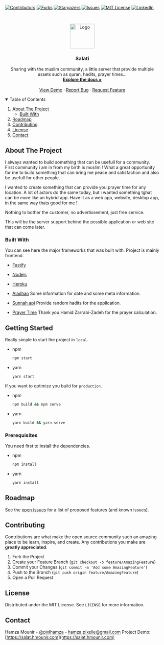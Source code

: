 [![Contributors][contributors-shield]][contributors-url]
[![Forks][forks-shield]][forks-url]
[![Stargazers][stars-shield]][stars-url]
[![Issues][issues-shield]][issues-url]
[![MIT License][license-shield]][license-url]
[![LinkedIn][linkedin-shield]][linkedin-url]

<br />
<p align="center">
  <a href="https://salat.hmounir.com">
    <img src="https://raw.githubusercontent.com/hamzaPixl/salat/master/src/images/logo.png" alt="Logo" width="80" height="80">
  </a>

  <h3 align="center">Salati</h3>

  <p align="center">
    Sharing with the muslim community, a little server that provide multiple assets such as quran, hadits, prayer times...
    <br />
    <a href="https://salati.hmounir.com/docs/static/index.html"><strong>Explore the docs »</strong></a>
    <br />
    <br />
    <a href="https://salat.hmounir.com/">View Demo</a>
    ·
    <a href="https://github.com/hamzaPixl/salati/issues">Report Bug</a>
    ·
    <a href="https://github.com/hamzaPixl/salati/issues">Request Feature</a>
  </p>
</p>

<details open="open">
  <summary>Table of Contents</summary>
  <ol>
    <li>
      <a href="#about-the-project">About The Project</a>
      <ul>
        <li><a href="#built-with">Built With</a></li>
      </ul>
    </li>
    <li><a href="#roadmap">Roadmap</a></li>
    <li><a href="#contributing">Contributing</a></li>
    <li><a href="#license">License</a></li>
    <li><a href="#contact">Contact</a></li>
  </ol>
</details>

## About The Project

I always wanted to build something that can be usefull for a community. First community i am in from my birth is muslim ! What a great opportunity for me to build something that can bring me peace and satisfaction and also be usefull for other people.

I wanted to create something that can provide you prayer time for any location. A lot of actors do the same today, but i wanted something tghat can be more like an hybrid app. Have it as a web app, website, desktop app, in the same way thats good for me !

Nothing to bother the customer, no advertissement, just free service.

This will be the server support behind the possible application or web site that can come later.

### Built With

You can see here the major frameworks that was built with. Project is mainly frontend.

- [Fastify](https://www.fastify.io/)
- [Nodejs](https://nodejs.org/en/)
- [Heroku](https://www.heroku.com/)

- [Aladhan](https://aladhan.com/) Some information for date and some meta information.
- [Sunnah api](https://sunnah.api-docs.io/1.0/getting-started/introduction) Provide random hadits for the application.
- [Prayer Time](http://praytimes.org/) Thank you Hamid Zarrabi-Zadeh for the prayer calculation.

## Getting Started

Really simple to start the project in `local`.

- npm

  ```sh
  npm start
  ```

- yarn
  ```sh
  yarn start
  ```

If you want to optimize you build for `production`.

- npm

  ```sh
  npm build && npm serve
  ```

- yarn
  ```sh
  yarn build && yarn serve
  ```

### Prerequisites

You need first to install the dependencies.

- npm

  ```sh
  npm install
  ```

- yarn
  ```sh
  yarn install
  ```

## Roadmap

See the [open issues](https://github.com/hamzaPixl/salati/issues) for a list of proposed features (and known issues).

## Contributing

Contributions are what make the open source community such an amazing place to be learn, inspire, and create. Any contributions you make are **greatly appreciated**.

1. Fork the Project
2. Create your Feature Branch (`git checkout -b feature/AmazingFeature`)
3. Commit your Changes (`git commit -m 'Add some AmazingFeature'`)
4. Push to the Branch (`git push origin feature/AmazingFeature`)
5. Open a Pull Request

## License

Distributed under the MIT License. See `LICENSE` for more information.

## Contact

Hamza Mounir - [@pixlhamza](https://twitter.com/pixlhamza) - hamza.pixelle@gmail.com
Project Demo: [https://salat.hmounir.com](https://salat.hmounir.com)

[contributors-shield]: https://img.shields.io/github/contributors/hamzaPixl/salati.svg?style=for-the-badge
[contributors-url]: https://github.com/hamzaPixl/salati/graphs/contributors
[forks-shield]: https://img.shields.io/github/forks/hamzaPixl/salati.svg?style=for-the-badge
[forks-url]: https://github.com/hamzaPixl/salati/network/members
[stars-shield]: https://img.shields.io/github/stars/hamzaPixl/salati.svg?style=for-the-badge
[stars-url]: https://github.com/hamzaPixl/salati/stargazers
[issues-shield]: https://img.shields.io/github/issues/hamzaPixl/salati.svg?style=for-the-badge
[issues-url]: https://github.com/hamzaPixl/salati/issues
[license-shield]: https://img.shields.io/github/license/hamzaPixl/salati.svg?style=for-the-badge
[license-url]: https://github.com/hamzaPixl/salati/blob/master/LICENSE
[linkedin-shield]: https://img.shields.io/badge/-LinkedIn-black.svg?style=for-the-badge&logo=linkedin&colorB=555
[linkedin-url]: https://www.linkedin.com/in/hamza-mounir-0a7bb6139/
